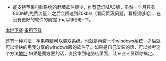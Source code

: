 * 能支持苹果电脑系统的翻墙软件很少，推荐蓝灯MAC版，虽然一个月只有800M的免费流量，之后会限速到20kb/s（看网页没问题，看视频够呛），在没有更好的软件的前提下可以`凑合用一下`。

[本地下载](https://raw.githubusercontent.com/getlantern/lantern-binaries/master/lantern-installer-beta.dmg)
[备用下载](https://s3.amazonaws.com/lantern/lantern-installer-beta.dmg)

还有一种方法：苹果电脑可以装双系统，也就是再装一个windows系统，之后就可以愉快的用我分享的windows版的软件了。如果是自己安装的话，可以参考这个方法[地址](http://jingyan.baidu.com/article/a3aad71a8e7fc2b1fb00960d.html )  如果是图方便的话，直接拿到电脑店里面，让专业人员帮你搞定。